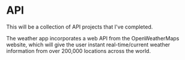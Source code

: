 # API
This will be a collection of API projects that I've completed.

The weather app incorporates a web API from the OpenWeatherMaps website, which will give the user instant real-time/current weather information from over 200,000 locations across the world.
